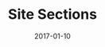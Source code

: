 ---
title: Site Sections
linktitle:
description:
date: 2017-01-10
publishdate: 2017-01-10
lastmod: 2017-01-10
tags: []
weight:
draft: false
slug:
aliases: []
notes:
---